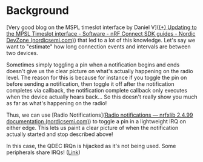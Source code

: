 # Background
[Very good blog on the MSPL timeslot interface by Daniel V]([(+) Updating to the MPSL Timeslot interface - Software - nRF Connect SDK guides - Nordic DevZone (nordicsemi.com)](https://devzone.nordicsemi.com/guides/nrf-connect-sdk-guides/b/software/posts/updating-to-the-mpsl-timeslot-interface)) that led to a lot of this knowledge.
Let's say we want to "estimate" how long connection events and intervals are between two devices.

Sometimes simply toggling a pin when a notification begins and ends doesn't give us the clear picture on what's actually happening on the radio level. 
The reason for this is because for instance if you toggle the pin on before sending a notification, then toggle it off after the notification completes via callback, the notification complete callback only executes when the device actually hears back... So this doesn't really show you much as far as what's happening on the radio!

Thus, we can use [Radio Notifications]([Radio notifications — nrfxlib 2.4.99 documentation (nordicsemi.com)](https://developer.nordicsemi.com/nRF_Connect_SDK/doc/latest/nrfxlib/mpsl/doc/radio_notification.html)) to toggle a pin in a lightweight IRQ on either edge. This lets us paint a clear picture of when the notification actually started and stop described above!

In this case, the QDEC IRQn is hijacked as it's not being used. Some peripherals share IRQs! ([Link](https://infocenter.nordicsemi.com/index.jsp?topic=%2Fps_nrf52840%2Fmemory.html&cp=5_0_0_3_1_3&anchor=topic))
